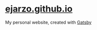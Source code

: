 # [ejarzo.github.io](https://ejarzo.github.io)

My personal website, created with [Gatsby](https://www.gatsbyjs.org/)
